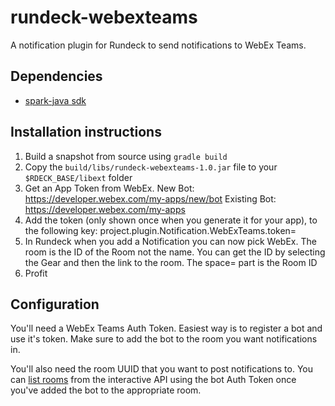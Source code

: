 # rundeck-webexteams

A notification plugin for Rundeck to send notifications to WebEx Teams.

## Dependencies

* [spark-java sdk](https://github.com/webex/spark-java-sdk)

## Installation instructions

1. Build a snapshot from source using `gradle build`
2. Copy the `build/libs/rundeck-webexteams-1.0.jar` file to your `$RDECK_BASE/libext` folder
3. Get an App Token from WebEx.
     New Bot: https://developer.webex.com/my-apps/new/bot
     Existing Bot: https://developer.webex.com/my-apps
4. Add the token (only shown once when you generate it for your app), to the following key:
     project.plugin.Notification.WebExTeams.token=<token>
5. In Rundeck when you add a Notification you can now pick WebEx.  The room is the ID of the Room not the name.  You can get the ID by selecting the Gear and then the link to the room.  The space= part is the Room ID
6. Profit

## Configuration

You'll need a WebEx Teams Auth Token.  Easiest way is to register a bot and use it's token.  Make sure to add the bot to the room you want notifications in.

You'll also need the room UUID that you want to post notifications to.  You can [list rooms](https://developer.webex.com/docs/api/v1/rooms/list-rooms) from the interactive API using the bot Auth Token once you've added the bot to the appropriate room.
